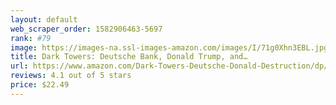 ```yaml
---
layout: default 
﻿web_scraper_order: 1582906463-5697
rank: #79
image: https://images-na.ssl-images-amazon.com/images/I/71g0Xhn3EBL.jpg
title: Dark Towers: Deutsche Bank, Donald Trump, and…
url: https://www.amazon.com/Dark-Towers-Deutsche-Donald-Destruction/dp/0062878816/ref=zg_mw_books_79?_encoding=UTF8&psc=1&refRID=F7CXJB6QSX8DPP0KMBZS
reviews: 4.1 out of 5 stars
price: $22.49 
---
```

